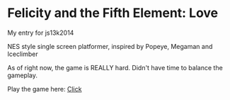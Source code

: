 Felicity and the Fifth Element: Love
======================================

My entry for js13k2014

NES style single screen platformer, inspired by Popeye, Megaman and Iceclimber

As of right now, the game is REALLY hard. Didn't have time to balance the gameplay.

Play the game here:
[Click](http://madmarcel.github.io/js13k2014/index.html)
